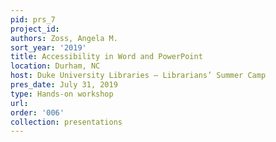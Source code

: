 ```yaml
---
pid: prs_7
project_id: 
authors: Zoss, Angela M.
sort_year: '2019'
title: Accessibility in Word and PowerPoint
location: Durham, NC
host: Duke University Libraries – Librarians’ Summer Camp
pres_date: July 31, 2019
type: Hands-on workshop
url: 
order: '006'
collection: presentations
---
```

